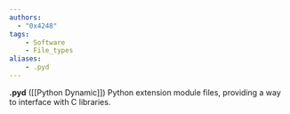 ```yaml
---
authors:
  - "0x4248"
tags:
    - Software
    - File_types
aliases:
    - .pyd
---
```

**.pyd** ([[Python Dynamic]]) Python extension module files, providing a way to interface with C libraries.
